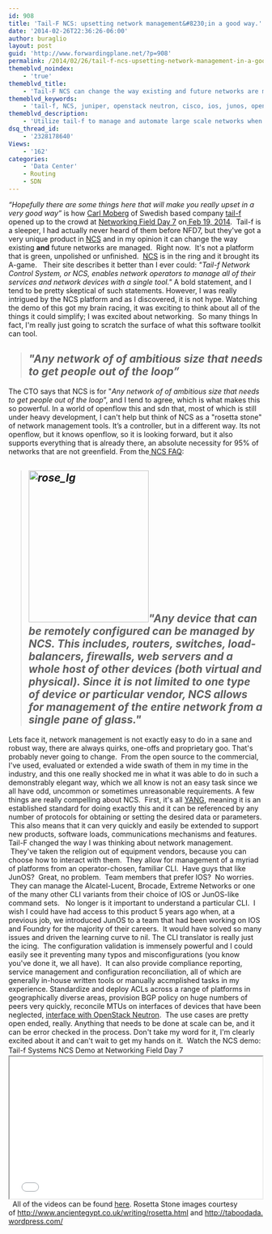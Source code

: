 ```yaml
---
id: 908
title: 'Tail-F NCS: upsetting network management&#8230;in a good way.'
date: '2014-02-26T22:36:26-06:00'
author: buraglio
layout: post
guid: 'http://www.forwardingplane.net/?p=908'
permalink: /2014/02/26/tail-f-ncs-upsetting-network-management-in-a-good-way/
themeblvd_noindex:
    - 'true'
themeblvd_title:
    - 'Tail-F NCS can change the way existing and future networks are managed'
themeblvd_keywords:
    - 'tail-f, NCS, juniper, openstack neutron, cisco, ios, junos, openflow, mpls, nfd7, network field day 7, network managment, unix, snmp, yang, netconf, SDN, network rosetta stone, #NFD7'
themeblvd_description:
    - 'Utilize tail-f to manage and automate large scale networks when people needs to me removed from the management path'
dsq_thread_id:
    - '2328178640'
Views:
    - '162'
categories:
    - 'Data Center'
    - Routing
    - SDN
---
```


<em>“Hopefully there are some things here that will make you really upset in a very good way”</em> is how <a href="https://twitter.com/cmoberg" target="_blank" rel="noopener noreferrer">Carl Moberg</a> of Swedish based company <a href="http://www.tail-f.com/" target="_blank" rel="noopener noreferrer">tail-f</a> opened up to the crowd at <a href="http://techfieldday.com/event/nfd7/" target="_blank" rel="noopener noreferrer">Networking Field Day 7</a> on<a href="http://techfieldday.com/appearance/tail-f-systems-presents-at-networking-field-day-7/" target="_blank" rel="noopener noreferrer"> Feb 19, 2014</a>.  Tail-f is a sleeper, I had actually never heard of them before NFD7, but they've got a very unique product in <a href="http://www.tail-f.com/network-control-system/" target="_blank" rel="noopener noreferrer">NCS</a> and in my opinion it can change the way existing <strong>and</strong> future networks are managed.  Right now.  It's not a platform that is green, unpolished or unfinished.  <a href="http://www.tail-f.com/network-control-system/" target="_blank" rel="noopener noreferrer">NCS</a> is in the ring and it brought its A-game.   Their site describes it better than I ever could:
<em>"Tail-f Network Control System, or NCS, enables network operators to manage all of their services and network devices with a single tool." </em>A bold statement, and I tend to be pretty skeptical of such statements. However, I was really intrigued by the NCS platform and as I discovered, it is not hype. Watching the demo of this got my brain racing, it was exciting to think about all of the things it could simplify; I was excited about networking.  So many things In fact, I'm really just going to scratch the surface of what this software toolkit can tool.
<blockquote>
<h2><em>"Any network of of ambitious size that needs to get people out of the loop”</em></h2>
</blockquote>
The CTO says that NCS is for "<em>Any network of of ambitious size that needs to get people out of the loop</em>”, and I tend to agree, which is what makes this so powerful. In a world of openflow this and sdn that, most of which is still under heavy development, I can't help but think of NCS as a "rosetta stone" of network management tools. It’s a controller, but in a different way. Its not openflow, but it knows openflow, so it is looking forward, but it also supports everything that is already there, an absolute necessity for 95% of networks that are not greenfield. From the<a href="http://www.tail-f.com/network-control-system/#which-types-of" target="_blank" rel="noopener noreferrer"> NCS FAQ</a>:
<blockquote>
<h2><em><a href="http://www.forwardingplane.net/wp-content/uploads/2014/02/rose_lg.jpg"><img class="alignleft size-full wp-image-920" alt="rose_lg" src="http://www.forwardingplane.net/wp-content/uploads/2014/02/rose_lg.jpg" width="237" height="300" /></a>"Any device that can be remotely configured can be managed by NCS. This includes, routers, switches, load-balancers, firewalls, web servers and a whole host of other devices (both virtual and physical). Since it is not limited to one type of device or particular vendor, NCS allows for management of the entire network from a single pane of glass."</em></h2>
</blockquote>
Lets face it, network management is not exactly easy to do in a sane and robust way, there are always quirks, one-offs and proprietary goo. That's probably never going to change.  From the open source to the commercial, I've used, evaluated or extended a wide swath of them in my time in the industry, and this one really shocked me in what it was able to do in such a demonstrably elegant way, which we all know is not an easy task since we all have odd, uncommon or sometimes unreasonable requirements.
A few things are really compelling about NCS.  First, it's all <a href="http://en.wikipedia.org/wiki/YANG" target="_blank" rel="noopener noreferrer">YANG</a>, meaning it is an established standard for doing exactly this and it can be referenced by any number of protocols for obtaining or setting the desired data or parameters.  This also means that it can very quickly and easily be extended to support new products, software loads, communications mechanisms and features.
Tail-F changed the way I was thinking about network management.  They've taken the religion out of equipment vendors, because you can choose how to interact with them.  They allow for management of a myriad of platforms from an operator-chosen, familiar CLI.  Have guys that like JunOS?  Great, no problem.  Team members that prefer IOS?  No worries.  They can manage the Alcatel-Lucent, Brocade, Extreme Networks or one of the many other CLI variants from their choice of IOS or JunOS-like command sets.   No longer is it important to understand a particular CLI.  I wish I could have had access to this product 5 years ago when, at a previous job, we introduced JunOS to a team that had been working on IOS and Foundry for the majority of their careers.  It would have solved so many issues and driven the learning curve to nil.
The CLI translator is really just the icing.  The configuration validation is immensely powerful and I could easily see it preventing many typos and misconfigurations (you know you've done it, we all have).  It can also provide compliance reporting, service management and configuration reconciliation, all of which are generally in-house written tools or manually accmplished tasks in my experience.
Standardize and deploy ACLs across a range of platforms in geographically diverse areas, provision BGP policy on huge numbers of peers very quickly, reconcile MTUs on interfaces of devices that have been neglected, <a href="https://wiki.openstack.org/wiki/Neutron/ML2/Tail-f-NCS-neutron-ml2-driver" target="_blank" rel="noopener noreferrer">interface with OpenStack Neutron</a>.  The use cases are pretty open ended, really. Anything that needs to be done at scale can be, and it can be error checked in the process.
Don't take my word for it, I'm clearly excited about it and can't wait to get my hands on it.  Watch the NCS demo:
<span style="line-height: 1.5em;">Tail-f Systems NCS Demo at Networking Field Day 7</span>
<iframe src="//player.vimeo.com/video/87189864" height="281" width="500" allowfullscreen=""></iframe>
&nbsp;
All of the videos can be found <a href="http://techfieldday.com/appearance/tail-f-systems-presents-at-networking-field-day-7/" target="_blank" rel="noopener noreferrer">here</a>.
Rosetta Stone images courtesy of <a href="http://www.ancientegypt.co.uk/writing/rosetta.html" target="_blank" rel="noopener noreferrer">http://www.ancientegypt.co.uk/writing/rosetta.html</a> and <a href="http://taboodada.wordpress.com/" target="_blank" rel="noopener noreferrer">http://taboodada.wordpress.com/</a>
